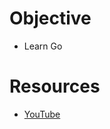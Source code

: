# Objective
- Learn Go




# Resources
- [YouTube](https://www.youtube.com/watch?v=Ed5qn2wif48&list=PL7yAAGMOat_F7bOImcjx4ZnCtfyNEqzCy)



